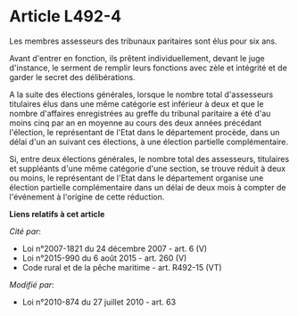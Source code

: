 # Article L492-4

Les membres assesseurs des tribunaux paritaires sont élus pour six ans.

Avant d'entrer en fonction, ils prêtent individuellement, devant le juge d'instance, le serment de remplir leurs fonctions
avec zèle et intégrité et de garder le secret des délibérations.

A la suite des élections générales, lorsque le nombre total d'assesseurs titulaires élus dans une même catégorie est
inférieur à deux et que le nombre d'affaires enregistrées au greffe du tribunal paritaire a été d'au moins cinq par an en
moyenne au cours des deux années précédant l'élection, le représentant de l'Etat dans le département procède, dans un délai
d'un an suivant ces élections, à une élection partielle complémentaire.

Si, entre deux élections générales, le nombre total des assesseurs, titulaires et suppléants d'une même catégorie d'une
section, se trouve réduit à deux ou moins, le représentant de l'Etat dans le département organise une élection partielle
complémentaire dans un délai de deux mois à compter de l'événement à l'origine de cette réduction.

**Liens relatifs à cet article**

_Cité par_:

  - Loi n°2007-1821 du 24 décembre 2007 - art. 6 (V)
  - Loi n°2015-990 du 6 août 2015 - art. 260 (V)
  - Code rural et de la pêche maritime - art. R492-15 (VT)

_Modifié par_:

  - Loi n°2010-874 du 27 juillet 2010 - art. 63
